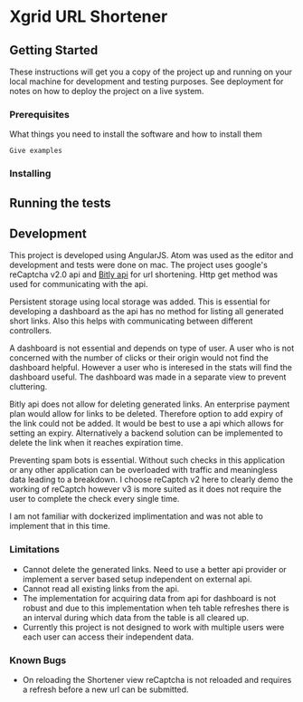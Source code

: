 # Xgrid URL Shortener

## Getting Started

These instructions will get you a copy of the project up and running on your local machine for development and testing purposes. See deployment for notes on how to deploy the project on a live system.

### Prerequisites

What things you need to install the software and how to install them

```
Give examples
```

### Installing


## Running the tests

## Development

This project is developed using AngularJS. Atom was used as the editor and development and tests were done on mac. 
The project uses google's reCaptcha v2.0 api and [Bitly api](https://dev.bitly.com/links.html#v3_user_link_edit) for 
url shortening. Http get method was used for communicating with the api.

Persistent storage using local storage was added. This is essential for developing a dashboard as the api has no method for 
listing all generated short links. Also this helps with communicating between different controllers.

A dashboard is not essential and depends on type of user. A user who is not concerned with the number of clicks or their origin
would not find the dashboard helpful. However a user who is interesed in the stats will find the dashboard useful. The dashboard was
made in a separate view to prevent cluttering.

Bitly api does not allow for deleting generated links. An enterprise payment plan would allow for links to be deleted. Therefore 
option to add expiry of the link could not be added. It would be best to use a api which allows for setting an expiry. Alternatively 
a backend solution can be implemented to delete the link when it reaches expiration time.

Preventing spam bots is essential. Without such checks in this application or any other application can be overloaded with traffic
and meaningless data leading to a breakdown. I choose reCaptch v2 here to clearly demo the working of reCaptch however v3 is more suited
as it does not require the user to complete the check every single time.

I am not familiar with dockerized implimentation and was not able to implement that in this time.

### Limitations

* Cannot delete the generated links. Need to use a better api provider or implement a server based setup independent on 
  external api.
* Cannot read all existing links from the api.
* The implementation for acquiring data from api for dashboard is not robust and due to this implementation when teh table
  refreshes there is an interval during which data from the table is all cleared up.
* Currently this project is not designed to work with multiple users were each user can access their independent data.

### Known Bugs
* On reloading the Shortener view reCaptcha is not reloaded and requires a refresh before a new url can be submitted.
